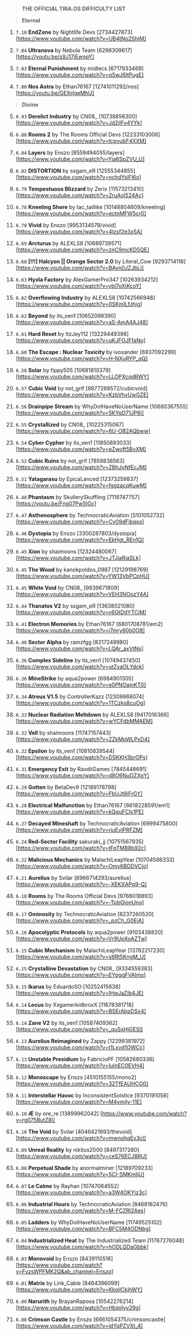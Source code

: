 > **THE OFFICIAL TRIA.OS DIFFICULTY LIST**

> **Eternal**

1. ``7.10`` **EndZone** by Nightlife Devs [2734427873] [https://www.youtube.com/watch?v=UB4tNo2ShjM]

2. ``7.04`` **Ultranova** by Nebula Team [6296309617] [https://youtu.be/s9J17jEwnpY]

3. ``7.03`` **Eternal Punishment** by midlecs [6717933469] [https://www.youtube.com/watch?v=qSwJ6ItPugE]

4. ``7.00`` **Nos Astra** by Ethan76167 [12741011292/nos] [https://youtu.be/GEIhjIgeMhU]

> **Divine**

5. ``6.93`` **Derelict Industry** by CN08_ [10738856300] [https://www.youtube.com/watch?v=Jd2jlFv4YYk]

6. ``6.88`` **Rooms 2** by The Rooms Official Devs [12233103006] [https://www.youtube.com/watch?v=tcpvubF4XXM]

7. ``6.84`` **Layers** by Enszo [8559494055/layers] [https://www.youtube.com/watch?v=Yja6SpZVU_U]

8. ``6.82`` **DISTORTION** by ssgam_eR [12555344855] [https://www.youtube.com/watch?v=nchdYslFl6o]

9. ``6.79`` **Tempestuous Blizzard** by Zerix [11573213410] [https://www.youtube.com/watch?v=ZruAoI524Ac]

10. ``6.78`` **Kneeling Shore** by tac_taillike [10148804609/kneeling] [https://www.youtube.com/watch?v=ectnMFW5cr0]

11. ``6.70`` **Vivid** by Enszo [9953134578/vivid] [https://www.youtube.com/watch?v=4lzsf2e3x5A]

12. ``6.69`` **Arcturus** by ALEXLS8 [10689739571] [https://www.youtube.com/watch?v=znC9mcKD5QE]

13. ``6.68`` **[!!!] Halcyon || Orange Sector 2.0** by Literal_Cow [9293714116] [https://www.youtube.com/watch?v=BAyn0JZJbLI]

14. ``6.63`` **Hyxla Factory** by AlexGamerPro347 [10263934212] [https://www.youtube.com/watch?v=ybl7oXjKcoY]

15. ``6.62`` **Overflowing Industry** by ALEXLS8 [10742566948] [https://www.youtube.com/watch?v=0SKmlLfJhig]

16. ``6.62`` **Beyond** by its_ven1 [10652098390] [https://www.youtube.com/watch?v=aS-AmA4AJ48]

17. ``6.61`` **Hard Reset** by ItzJey112 [13229449398] [https://www.youtube.com/watch?v=uKJFOJFfaNo]

18. ``6.60`` **The Escape : Nuclear Toxicity** by ivosander [6937092299] [https://www.youtube.com/watch?v=H-NXuRYP_qQ]

19. ``6.58`` **Solar** by fippy505 [10681810379] [https://www.youtube.com/watch?v=LLOPXcqdRWY]

20. ``6.57`` **Cubic Void** by not_grif [8877269572/cubicvoid] [https://www.youtube.com/watch?v=KzbVhvUwGZE]

21. ``6.56`` **Drainpipe Stream** by WhyDoIHaveNoUserName [10680367555] [https://www.youtube.com/watch?v=5KYqD71JP6I]

22. ``6.55`` **Crystallized** by CN08_ [10225315067] [https://www.youtube.com/watch?v=6U-OB2AQbww]

23. ``6.54`` **Cyber Cypher** by its_ven1 [11850893033] [https://www.youtube.com/watch?v=pZwoft5BvXM]

24. ``6.52`` **Cubic Ruins** by not_grif [7859838563] [https://www.youtube.com/watch?v=ZBhJoNfEcJM]

25. ``6.51`` **Yatagarasu** by EpicaLanced [12373259837] [https://www.youtube.com/watch?v=fggzacqKuwM]

26. ``6.48`` **Phantasm** by SkullerySkuffling [7118747757] [https://youtu.be/Fng07Pw5IGc]

27. ``6.47`` **Asthenosphere** by TechnocraticAviation [5101052732] [https://www.youtube.com/watch?v=Cv09dFibqps]

28. ``6.46`` **Dystopia** by Enszo [3300287803/dystopia] [https://www.youtube.com/watch?v=EkHgt_REn1Q]

29. ``6.45`` **Xion** by shaimoons [12324480067] [https://www.youtube.com/watch?v=JTJjaRiaSLk]

30. ``6.45`` **The Wood** by kanokpoldos_0987 [12129198769] [https://www.youtube.com/watch?v=YW13VbPCpHU]

31. ``6.45`` **White Void** by CN08_ [9839671809] [https://www.youtube.com/watch?v=VEH3NOozY4A]

32. ``6.44`` **Thanatos V2** by ssgam_eR [13638021080] [https://www.youtube.com/watch?v=v6GtDdYTCjM]

33. ``6.41`` **Electron Memories** by Ethan76167 [6801708781/em2] [https://www.youtube.com/watch?v=i7mry60b0O8] 

34. ``6.40`` **Sector Alpha** by ramzfgg [8217249980] [https://www.youtube.com/watch?v=LQAr_axVtNs]

35. ``6.36`` **Complex Sideline** by its_ven1 [10749437450] [https://www.youtube.com/watch?v=utZyaOLYdck]

36. ``6.36`` **MineStrike** by aqua2power [6984901305] [https://www.youtube.com/watch?v=e0PNOajnKT0]

37. ``6.34`` **Atreux V1.5** by ControllerKazz [12309868074] [https://www.youtube.com/watch?v=1TCzks8cuOg]

38. ``6.33`` **Nuclear Radiation Meltdown** by ALEXLS8 [9417016366] [https://www.youtube.com/watch?v=wYCFdbMMAEM]

39. ``6.32`` **Vell** by shaimoons [11747157443] [https://www.youtube.com/watch?v=ZZkMpWLPxD4]

40. ``6.32`` **Epsilon** by its_ven1 [10810839544] [https://www.youtube.com/watch?v=DSKKH3brOPs]

41. ``6.31`` **Emergency Exit** by RaxdiiGames [7845448691] [https://www.youtube.com/watch?v=d8O6NuOZXgY]

42. ``6.29`` **Gotten** by BetaDev9 [12189178798] [https://www.youtube.com/watch?v=FbUJt9iFrGY]

43. ``6.28`` **Electrical Malfunction** by Ethan76167 [6618228591/em1] [https://www.youtube.com/watch?v=kQquFCls1PE]

44. ``6.27`` **Decayed Mineshaft** by TechnocraticAviation [6999475800] [https://www.youtube.com/watch?v=rjuEvIPRFZM]

45. ``6.24`` **Red-Sector Facility** sakuraki_jj [10751567935] [https://www.youtube.com/watch?v=tFqTMB8b92c]

46. ``6.22`` **Malicious Mechanics** by MalachiLeapYear [10704586333] [https://www.youtube.com/watch?v=Omy6BDDVClo]

47. ``6.21`` **Aurelius** by Svilar [6966714293/aurelius] [https://www.youtube.com/watch?v=-XEKXAPq9-Q]

48. ``6.18`` **Rooms** by The Rooms Official Devs [9766018893] [https://www.youtube.com/watch?v=-TpbGlonUno]

49. ``6.17`` **Ominosity** by TechnocraticAviation [8237260520] [https://www.youtube.com/watch?v=_pzCh_G0EjA]

50. ``6.16`` **Apocolyptic Protocols** by aqua2power [9103438820] [https://www.youtube.com/watch?v=Vr9UpXoAZTw]

51. ``6.15`` **Cubic Mechanism** by MalachiLeapYear [13782217230] [https://www.youtube.com/watch?v=s9Rt5KngM_U]

52. ``6.15`` **Crystalline Devastation** by CN08_ [9334559383] [https://www.youtube.com/watch?v=EYpggFVAIms]

53. ``6.15`` **Ikarus** by EduardoSO [10252415638] [https://www.youtube.com/watch?v=IHwJaZib4JE]

54. ``6.14`` **Locus** by XxgamerkidbroxX [11678381718] [https://www.youtube.com/watch?v=BSErAbpDSx4]

55. ``6.14`` **Zane V2** by its_ven1 [10587409362] [https://www.youtube.com/watch?v=_quSxHjGESI]

56. ``6.13`` **Aurelius Reimagined** by Zappy [12299381972] [https://www.youtube.com/watch?v=t1Lxvd1OWCc]

57. ``6.13`` **Unstable Presidium** by FabricioPF [10582680336] [https://www.youtube.com/watch?v=IuInEC0EVH4]

58. ``6.12`` **Monoscape** by Enszo [4510155155/mono2] [https://www.youtube.com/watch?v=32TfEAUHCG0]

59. ``6.11`` **Interstellar Havoc** by InconsistentSolstice [9370191058] [https://www.youtube.com/watch?v=M4ymjIy-11E]

60. ``6.10`` **Æ** by ore_re [13899962042] [https://www.youtube.com/watch?v=rg075ButZ8I]

61. ``6.10`` **The Void** by Svilar [4046421693/thevoid] [https://www.youtube.com/watch?v=mwnohqEx3cI]

62. ``6.09`` **Unreal Reality** by nikitus2000 [8497317280] [https://www.youtube.com/watch?v=ceS76ECJ8RU]

63. ``6.08`` **Perpetual Shade** by anormalminer [12189709233] [https://www.youtube.com/watch?v=5CI-SMKmIiU]

64. ``6.07`` **Le Calme** by Rayhan [10747064552] [https://www.youtube.com/watch?v=a3W4OKYjz3c]

65. ``6.06`` **Industrial Hours** by TechnocraticAviation [8468182476] [https://www.youtube.com/watch?v=M-FCZRl2Aes]

66. ``6.05`` **Ladders** by WhyDoIHaveNoUserName [11749525102] [https://www.youtube.com/watch?v=BFC5M4ODNbg]

67. ``6.04`` **Industrialized Heat** by The Industrialized Team [11767276048] [https://www.youtube.com/watch?v=hODLQDaGbbk]

68. ``6.03`` **Monovoid** by Enszo [8439110516] [https://www.youtube.com/watch?v=FvzsWPFMK2Q&ab_channel=Enszo]

69. ``6.01`` **Matrix** by Link_Cable [8464396099] [https://www.youtube.com/watch?v=KkqilCkjhWY]

70. ``6.00`` **Narurith** by BrayanRaposa [10542276214] [https://www.youtube.com/watch?v=HbipjIyv29g]

71. ``6.00`` **Crimson Castle** by Enszo [6661054375/crimsoncastle] [https://www.youtube.com/watch?v=jdYqPZVXt_4]

